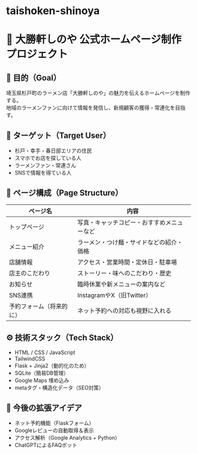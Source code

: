 # taishoken-shinoya

# 🍜 大勝軒しのや 公式ホームページ制作プロジェクト

## 🎯 目的（Goal）
埼玉県杉戸町のラーメン店「大勝軒しのや」の魅力を伝えるホームページを制作する。  
地域のラーメンファンに向けて情報を発信し、新規顧客の獲得・常連化を目指す。

## 🧭 ターゲット（Target User）
- 杉戸・幸手・春日部エリアの住民
- スマホでお店を探している人
- ラーメンファン・常連さん
- SNSで情報を得ている人

## 🧱 ページ構成（Page Structure）
| ページ名 | 内容 |
|----------|------|
| トップページ | 写真・キャッチコピー・おすすめメニューなど |
| メニュー紹介 | ラーメン・つけ麺・サイドなどの紹介・価格 |
| 店舗情報 | アクセス・営業時間・定休日・駐車場 |
| 店主のこだわり | ストーリー・味へのこだわり・歴史 |
| お知らせ | 臨時休業や新メニューの案内など |
| SNS連携 | InstagramやX（旧Twitter） |
| 予約フォーム（将来的に） | ネット予約への対応も視野に入れる |

## ⚙️ 技術スタック（Tech Stack）
- HTML / CSS / JavaScript
- TailwindCSS
- Flask + Jinja2（動的化のため）
- SQLite（簡易DB管理）
- Google Maps 埋め込み
- metaタグ・構造化データ（SEO対策）

## 🧪 今後の拡張アイデア
- ネット予約機能（Flaskフォーム）
- Googleレビューの自動取得＆表示
- アクセス解析（Google Analytics + Python）
- ChatGPTによるFAQボット
